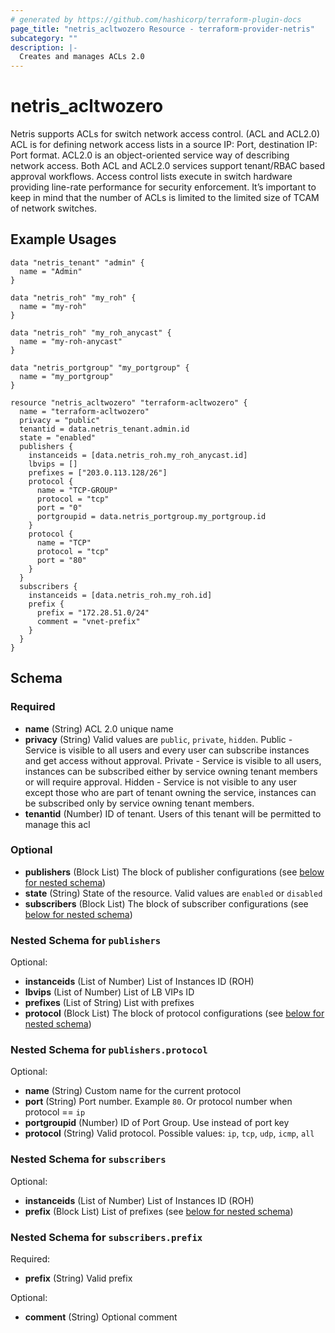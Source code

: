 ```yaml
---
# generated by https://github.com/hashicorp/terraform-plugin-docs
page_title: "netris_acltwozero Resource - terraform-provider-netris"
subcategory: ""
description: |-
  Creates and manages ACLs 2.0
---
```


# netris_acltwozero

Netris supports ACLs for switch network access control. (ACL and ACL2.0) ACL is for defining network access lists in a source IP: Port, destination IP: Port format. ACL2.0 is an object-oriented service way of describing network access.
Both ACL and ACL2.0 services support tenant/RBAC based approval workflows. Access control lists execute in switch hardware providing line-rate performance for security enforcement. It’s important to keep in mind that the number of ACLs is limited to the limited size of TCAM of network switches.

## Example Usages
```hcl
data "netris_tenant" "admin" {
  name = "Admin"
}

data "netris_roh" "my_roh" {
  name = "my-roh"
}

data "netris_roh" "my_roh_anycast" {
  name = "my-roh-anycast"
}

data "netris_portgroup" "my_portgroup" {
  name = "my_portgroup"
}

resource "netris_acltwozero" "terraform-acltwozero" {
  name = "terraform-acltwozero"
  privacy = "public"
  tenantid = data.netris_tenant.admin.id
  state = "enabled"
  publishers {
    instanceids = [data.netris_roh.my_roh_anycast.id]
    lbvips = []
    prefixes = ["203.0.113.128/26"]
    protocol {
      name = "TCP-GROUP"
      protocol = "tcp"
      port = "0"
      portgroupid = data.netris_portgroup.my_portgroup.id
    }
    protocol {
      name = "TCP"
      protocol = "tcp"
      port = "80"
    }
  }
  subscribers {
    instanceids = [data.netris_roh.my_roh.id]
    prefix {
      prefix = "172.28.51.0/24"
      comment = "vnet-prefix"
    }
  }
}
```



<!-- schema generated by tfplugindocs -->
## Schema

### Required

- **name** (String) ACL 2.0 unique name
- **privacy** (String) Valid values are `public`, `private`, `hidden`. Public - Service is visible to all users and every user can subscribe instances and get access without approval. Private - Service is visible to all users, instances can be subscribed either by service owning tenant members or will require approval. Hidden - Service is not visible to any user except those who are part of tenant owning the service, instances can be subscribed only by service owning tenant members.
- **tenantid** (Number) ID of tenant. Users of this tenant will be permitted to manage this acl

### Optional

- **publishers** (Block List) The block of publisher configurations (see [below for nested schema](#nestedblock--publishers))
- **state** (String) State of the resource. Valid values are `enabled` or `disabled`
- **subscribers** (Block List) The block of subscriber configurations (see [below for nested schema](#nestedblock--subscribers))

<a id="nestedblock--publishers"></a>
### Nested Schema for `publishers`

Optional:

- **instanceids** (List of Number) List of Instances ID (ROH)
- **lbvips** (List of Number) List of LB VIPs ID
- **prefixes** (List of String) List with prefixes
- **protocol** (Block List) The block of protocol configurations (see [below for nested schema](#nestedblock--publishers--protocol))

<a id="nestedblock--publishers--protocol"></a>
### Nested Schema for `publishers.protocol`

Optional:

- **name** (String) Custom name for the current protocol
- **port** (String) Port number. Example `80`. Or protocol number when protocol == `ip`
- **portgroupid** (Number) ID of Port Group. Use instead of port key
- **protocol** (String) Valid protocol. Possible values: `ip`, `tcp`, `udp`, `icmp`, `all`



<a id="nestedblock--subscribers"></a>
### Nested Schema for `subscribers`

Optional:

- **instanceids** (List of Number) List of Instances ID (ROH)
- **prefix** (Block List) List of prefixes (see [below for nested schema](#nestedblock--subscribers--prefix))

<a id="nestedblock--subscribers--prefix"></a>
### Nested Schema for `subscribers.prefix`

Required:

- **prefix** (String) Valid prefix

Optional:

- **comment** (String) Optional comment

